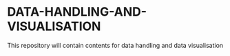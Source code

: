 # DATA-HANDLING-AND-VISUALISATION
This repository will contain contents for data handling and data visualisation
